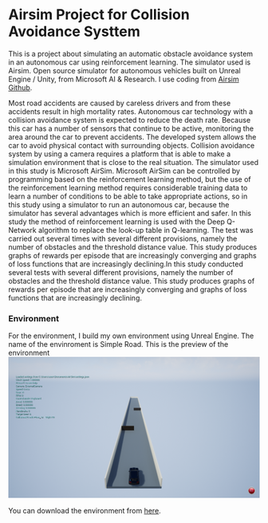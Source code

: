 # Airsim Project for Collision Avoidance Systtem
This is a project about simulating an automatic obstacle avoidance system in an autonomous car using reinforcement learning. The simulator used is Airsim. Open source simulator for autonomous vehicles built on Unreal Engine / Unity, from Microsoft AI & Research. I use coding from [Airsim Github](https://github.com/microsoft/AirSim).

Most road accidents are caused by careless drivers and from these accidents result in high mortality rates. Autonomous car technology with a collision avoidance system is expected to reduce the death rate. Because this car has a number of sensors that continue to be active, monitoring the area around the car to prevent accidents. The developed system allows the car to avoid physical contact with surrounding objects.
Collision avoidance system by using a camera requires a platform that is able to make a simulation environment that is close to the real situation. The simulator used in this study is Microsoft AirSim. Microsoft AirSim can be controlled by programming based on the reinforcement learning method, but the use of the reinforcement learning method requires considerable training data to learn a number of conditions to be able to take appropriate actions, so in this study using a simulator to run an autonomous car, because the simulator has several advantages which is more efficient and safer.
In this study the method of reinforcement learning is used with the Deep Q-Network algorithm to replace the look-up table in Q-learning. The test was carried out several times with several different provisions, namely the number of obstacles and the threshold distance value. This study produces graphs of rewards per episode that are increasingly converging and graphs of loss functions that are increasingly declining.In this study conducted several tests with several different provisions, namely the number of obstacles and the threshold distance value. This study produces graphs of rewards per episode that are increasingly converging and graphs of loss functions that are increasingly declining.


### Environment
For the environment, I build my own environment using Unreal Engine. The name of the envinroment is Simple Road. This is the preview of the environment
![Simple Road Environement](https://github.com/annisanazi/airsimproject/blob/main/env.png)

You can download the environment from [here](https://drive.google.com/drive/folders/1H1uw0oUb90fkZdt7Hqt84SoDFrxWOGP5?usp=sharing).
